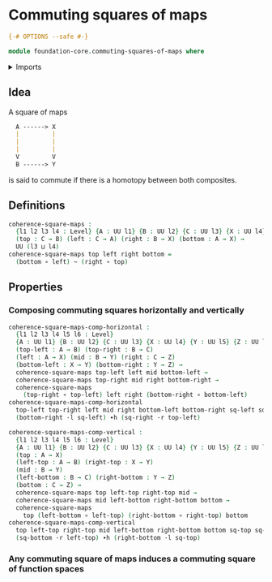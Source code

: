 # Commuting squares of maps

```agda
{-# OPTIONS --safe #-}
```

```agda
module foundation-core.commuting-squares-of-maps where
```

<details><summary>Imports</summary>

```agda
open import foundation-core.functions
open import foundation-core.homotopies
open import foundation-core.universe-levels
```

</details>

## Idea

A square of maps

```md
  A ------> X
  |         |
  |         |
  |         |
  V         V
  B ------> Y
```

is said to commute if there is a homotopy between both composites.

## Definitions

```agda
coherence-square-maps :
  {l1 l2 l3 l4 : Level} {A : UU l1} {B : UU l2} {C : UU l3} {X : UU l4}
  (top : C → B) (left : C → A) (right : B → X) (bottom : A → X) →
  UU (l3 ⊔ l4)
coherence-square-maps top left right bottom =
  (bottom ∘ left) ~ (right ∘ top)
```

## Properties

### Composing commuting squares horizontally and vertically

```agda
coherence-square-maps-comp-horizontal :
  {l1 l2 l3 l4 l5 l6 : Level}
  {A : UU l1} {B : UU l2} {C : UU l3} {X : UU l4} {Y : UU l5} {Z : UU l6}
  (top-left : A → B) (top-right : B → C)
  (left : A → X) (mid : B → Y) (right : C → Z)
  (bottom-left : X → Y) (bottom-right : Y → Z) →
  coherence-square-maps top-left left mid bottom-left →
  coherence-square-maps top-right mid right bottom-right →
  coherence-square-maps
    (top-right ∘ top-left) left right (bottom-right ∘ bottom-left)
coherence-square-maps-comp-horizontal
  top-left top-right left mid right bottom-left bottom-right sq-left sq-right =
  (bottom-right ·l sq-left) ∙h (sq-right ·r top-left)

coherence-square-maps-comp-vertical :
  {l1 l2 l3 l4 l5 l6 : Level}
  {A : UU l1} {B : UU l2} {C : UU l3} {X : UU l4} {Y : UU l5} {Z : UU l6}
  (top : A → X)
  (left-top : A → B) (right-top : X → Y)
  (mid : B → Y)
  (left-bottom : B → C) (right-bottom : Y → Z)
  (bottom : C → Z) →
  coherence-square-maps top left-top right-top mid →
  coherence-square-maps mid left-bottom right-bottom bottom →
  coherence-square-maps
    top (left-bottom ∘ left-top) (right-bottom ∘ right-top) bottom
coherence-square-maps-comp-vertical
  top left-top right-top mid left-bottom right-bottom bottom sq-top sq-bottom =
  (sq-bottom ·r left-top) ∙h (right-bottom ·l sq-top)
```

### Any commuting square of maps induces a commuting square of function spaces
